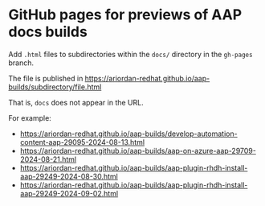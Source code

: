 # GitHub pages for previews of AAP docs builds

Add `.html` files to subdirectories within the `docs/` directory in the `gh-pages` branch.

The file is published in https://ariordan-redhat.github.io/aap-builds/subdirectory/file.html

That is, `docs` does not appear in the URL.

For example:

* https://ariordan-redhat.github.io/aap-builds/develop-automation-content-aap-29095-2024-08-13.html
* https://ariordan-redhat.github.io/aap-builds/aap-on-azure-aap-29709-2024-08-21.html
* https://ariordan-redhat.github.io/aap-builds/aap-plugin-rhdh-install-aap-29249-2024-08-30.html
* https://ariordan-redhat.github.io/aap-builds/aap-plugin-rhdh-install-aap-29249-2024-09-02.html
